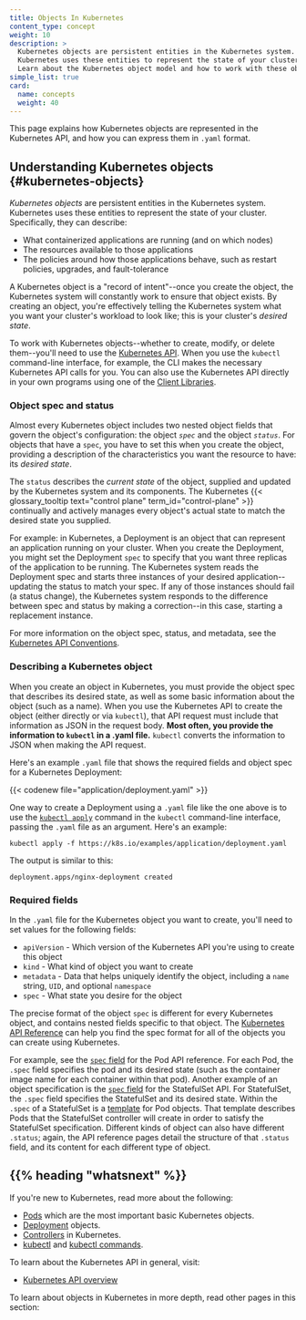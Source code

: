 ```yaml
---
title: Objects In Kubernetes
content_type: concept
weight: 10
description: >
  Kubernetes objects are persistent entities in the Kubernetes system.
  Kubernetes uses these entities to represent the state of your cluster.
  Learn about the Kubernetes object model and how to work with these objects.
simple_list: true
card:
  name: concepts
  weight: 40
---
```


<!-- overview -->

This page explains how Kubernetes objects are represented in the Kubernetes API, and how you can
express them in `.yaml` format.

<!-- body -->

## Understanding Kubernetes objects {#kubernetes-objects}

_Kubernetes objects_ are persistent entities in the Kubernetes system. Kubernetes uses these
entities to represent the state of your cluster. Specifically, they can describe:

- What containerized applications are running (and on which nodes)
- The resources available to those applications
- The policies around how those applications behave, such as restart policies, upgrades, and fault-tolerance

A Kubernetes object is a "record of intent"--once you create the object, the Kubernetes system
will constantly work to ensure that object exists. By creating an object, you're effectively
telling the Kubernetes system what you want your cluster's workload to look like; this is your
cluster's _desired state_.

To work with Kubernetes objects--whether to create, modify, or delete them--you'll need to use the
[Kubernetes API](/docs/concepts/overview/kubernetes-api/). When you use the `kubectl` command-line
interface, for example, the CLI makes the necessary Kubernetes API calls for you. You can also use
the Kubernetes API directly in your own programs using one of the
[Client Libraries](/docs/reference/using-api/client-libraries/).

### Object spec and status

Almost every Kubernetes object includes two nested object fields that govern
the object's configuration: the object _`spec`_ and the object _`status`_.
For objects that have a `spec`, you have to set this when you create the object,
providing a description of the characteristics you want the resource to have:
its _desired state_.

The `status` describes the _current state_ of the object, supplied and updated
by the Kubernetes system and its components. The Kubernetes
{{< glossary_tooltip text="control plane" term_id="control-plane" >}} continually
and actively manages every object's actual state to match the desired state you
supplied.

For example: in Kubernetes, a Deployment is an object that can represent an
application running on your cluster. When you create the Deployment, you
might set the Deployment `spec` to specify that you want three replicas of
the application to be running. The Kubernetes system reads the Deployment
spec and starts three instances of your desired application--updating
the status to match your spec. If any of those instances should fail
(a status change), the Kubernetes system responds to the difference
between spec and status by making a correction--in this case, starting
a replacement instance.

For more information on the object spec, status, and metadata, see the
[Kubernetes API Conventions](https://git.k8s.io/community/contributors/devel/sig-architecture/api-conventions.md).

### Describing a Kubernetes object

When you create an object in Kubernetes, you must provide the object spec that describes its
desired state, as well as some basic information about the object (such as a name). When you use
the Kubernetes API to create the object (either directly or via `kubectl`), that API request must
include that information as JSON in the request body. **Most often, you provide the information to
`kubectl` in a .yaml file.** `kubectl` converts the information to JSON when making the API
request.

Here's an example `.yaml` file that shows the required fields and object spec for a Kubernetes Deployment:

{{< codenew file="application/deployment.yaml" >}}

One way to create a Deployment using a `.yaml` file like the one above is to use the
[`kubectl apply`](/docs/reference/generated/kubectl/kubectl-commands#apply) command
in the `kubectl` command-line interface, passing the `.yaml` file as an argument. Here's an example:

```shell
kubectl apply -f https://k8s.io/examples/application/deployment.yaml
```

The output is similar to this:

```
deployment.apps/nginx-deployment created
```

### Required fields

In the `.yaml` file for the Kubernetes object you want to create, you'll need to set values for the following fields:

- `apiVersion` - Which version of the Kubernetes API you're using to create this object
- `kind` - What kind of object you want to create
- `metadata` - Data that helps uniquely identify the object, including a `name` string, `UID`, and optional `namespace`
- `spec` - What state you desire for the object

The precise format of the object `spec` is different for every Kubernetes object, and contains
nested fields specific to that object. The [Kubernetes API Reference](/docs/reference/kubernetes-api/)
can help you find the spec format for all of the objects you can create using Kubernetes.

For example, see the [`spec` field](/docs/reference/kubernetes-api/workload-resources/pod-v1/#PodSpec)
for the Pod API reference.
For each Pod, the `.spec` field specifies the pod and its desired state (such as the container image name for
each container within that pod).
Another example of an object specification is the
[`spec` field](/docs/reference/kubernetes-api/workload-resources/stateful-set-v1/#StatefulSetSpec)
for the StatefulSet API. For StatefulSet, the `.spec` field specifies the StatefulSet and
its desired state.
Within the `.spec` of a StatefulSet is a [template](/docs/concepts/workloads/pods/#pod-templates)
for Pod objects. That template describes Pods that the StatefulSet controller will create in order to
satisfy the StatefulSet specification.
Different kinds of object can also have different `.status`; again, the API reference pages
detail the structure of that `.status` field, and its content for each different type of object.

## {{% heading "whatsnext" %}}

If you're new to Kubernetes, read more about the following:

- [Pods](/docs/concepts/workloads/pods/) which are the most important basic Kubernetes objects.
- [Deployment](/docs/concepts/workloads/controllers/deployment/) objects.
- [Controllers](/docs/concepts/architecture/controller/) in Kubernetes.
- [kubectl](/docs/reference/kubectl/) and [kubectl commands](/docs/reference/generated/kubectl/kubectl-commands).

To learn about the Kubernetes API in general, visit:

- [Kubernetes API overview](/docs/reference/using-api/)

To learn about objects in Kubernetes in more depth, read other pages in this section:

<!-- Docsy automatically includes a list of pages in the section -->
